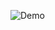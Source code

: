 ![Demo](https://raw.githubusercontent.com/guilhermerodz/next-chakra-skylab-homepage/assets/demo.png)
